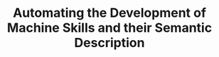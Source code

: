 ---
layout: default
title: Automating the Development of Machine Skills and their Semantic Description
authors: Köcher, Aljosha; Hildebrandt, Constantin; Caesar, Birte; Bakakeu, Jupiter; Peschke, Jörn; Scholz, Andre; Fay, Alexander
publication: 2020 25th IEEE International Conference on Emerging Technologies and Factory Automation (ETFA)
year: 2020
doi: 10.1109/ETFA46521.2020.9211933
---